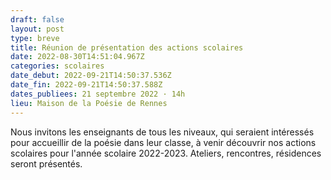 ```yaml
---
draft: false
layout: post
type: breve
title: Réunion de présentation des actions scolaires
date: 2022-08-30T14:51:04.967Z
categories: scolaires
date_debut: 2022-09-21T14:50:37.536Z
date_fin: 2022-09-21T14:50:37.588Z
dates_publiees: 21 septembre 2022 · 14h
lieu: Maison de la Poésie de Rennes
---
```

Nous invitons les enseignants de tous les niveaux, qui seraient intéressés pour accueillir de la poésie dans leur classe, à venir découvrir nos actions scolaires pour l'année scolaire 2022-2023. Ateliers, rencontres, résidences seront présentés.